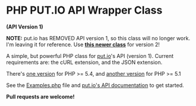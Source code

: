 PHP PUT.IO API Wrapper Class
============================
**(API Version 1)**

**NOTE:** put.io has REMOVED API version 1, so this class will no longer work. I'm leaving it for reference. Use **[this newer class](https://github.com/nicoSWD/put.io-api-v2)** for version 2!

A simple, but powerful PHP class for [put.io](https://put.io/)'s API (version 1).
Current requirements are: the cURL extension, and the JSON extension.

There's [one version](/nicoSWD/put.io-API/blob/master/PutIO.php) for PHP >= 5.4, and
[another version](/nicoSWD/put.io-API/blob/master/PutIO-php5.1.php) for PHP >= 5.1

See the [Examples.php](/nicoSWD/put.io-API/blob/master/Examples.php) file and
[put.io's API documentation](https://put.io/service/api/server) to get started.

**Pull requests are welcome!**
